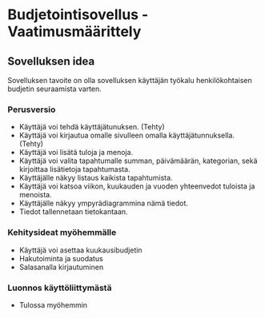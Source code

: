# Budjetointisovellus - Vaatimusmäärittely

## Sovelluksen idea

Sovelluksen tavoite on olla sovelluksen käyttäjän työkalu henkilökohtaisen budjetin seuraamista varten.

### Perusversio
 - Käyttäjä voi tehdä käyttäjätunuksen. (Tehty)
 - Käyttäjä voi kirjautua omalle sivulleen omalla käyttäjätunnuksella. (Tehty)
 - Käyttäjä voi lisätä tuloja ja menoja.
 - Käyttäjä voi valita tapahtumalle summan, päivämäärän, kategorian, sekä kirjoittaa lisätietoja tapahtumasta.
 - Käyttäjälle näkyy listaus kaikista tapahtumista.
 - Käyttäjä voi katsoa viikon, kuukauden ja vuoden yhteenvedot tuloista ja menoista.
 - Käyttäjälle näkyy ympyrädiagrammina nämä tiedot.
 - Tiedot tallennetaan tietokantaan.

### Kehitysideat myöhemmälle
 - Käyttäjä voi asettaa kuukausibudjetin
 - Hakutoiminta ja suodatus
 - Salasanalla kirjautuminen

### Luonnos käyttöliittymästä
 - Tulossa myöhemmin
